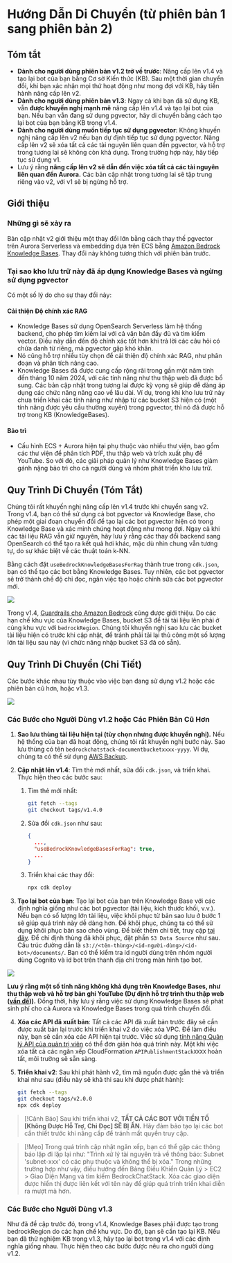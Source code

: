 # Hướng Dẫn Di Chuyển (từ phiên bản 1 sang phiên bản 2)

## Tóm tắt

- **Dành cho người dùng phiên bản v1.2 trở về trước**: Nâng cấp lên v1.4 và tạo lại bot của bạn bằng Cơ sở Kiến thức (KB). Sau một thời gian chuyển đổi, khi bạn xác nhận mọi thứ hoạt động như mong đợi với KB, hãy tiến hành nâng cấp lên v2.
- **Dành cho người dùng phiên bản v1.3**: Ngay cả khi bạn đã sử dụng KB, vẫn **được khuyến nghị mạnh mẽ** nâng cấp lên v1.4 và tạo lại bot của bạn. Nếu bạn vẫn đang sử dụng pgvector, hãy di chuyển bằng cách tạo lại bot của bạn bằng KB trong v1.4.
- **Dành cho người dùng muốn tiếp tục sử dụng pgvector**: Không khuyến nghị nâng cấp lên v2 nếu bạn dự định tiếp tục sử dụng pgvector. Nâng cấp lên v2 sẽ xóa tất cả các tài nguyên liên quan đến pgvector, và hỗ trợ trong tương lai sẽ không còn khả dụng. Trong trường hợp này, hãy tiếp tục sử dụng v1.
- Lưu ý rằng **nâng cấp lên v2 sẽ dẫn đến việc xóa tất cả các tài nguyên liên quan đến Aurora.** Các bản cập nhật trong tương lai sẽ tập trung riêng vào v2, với v1 sẽ bị ngừng hỗ trợ.

## Giới thiệu

### Những gì sẽ xảy ra

Bản cập nhật v2 giới thiệu một thay đổi lớn bằng cách thay thế pgvector trên Aurora Serverless và embedding dựa trên ECS bằng [Amazon Bedrock Knowledge Bases](https://docs.aws.amazon.com/bedrock/latest/userguide/knowledge-base.html). Thay đổi này không tương thích với phiên bản trước.

### Tại sao kho lưu trữ này đã áp dụng Knowledge Bases và ngừng sử dụng pgvector

Có một số lý do cho sự thay đổi này:

#### Cải thiện Độ chính xác RAG

- Knowledge Bases sử dụng OpenSearch Serverless làm hệ thống backend, cho phép tìm kiếm lai với cả văn bản đầy đủ và tìm kiếm vector. Điều này dẫn đến độ chính xác tốt hơn khi trả lời các câu hỏi có chứa danh từ riêng, mà pgvector gặp khó khăn.
- Nó cũng hỗ trợ nhiều tùy chọn để cải thiện độ chính xác RAG, như phân đoạn và phân tích nâng cao.
- Knowledge Bases đã được cung cấp rộng rãi trong gần một năm tính đến tháng 10 năm 2024, với các tính năng như thu thập web đã được bổ sung. Các bản cập nhật trong tương lai được kỳ vọng sẽ giúp dễ dàng áp dụng các chức năng nâng cao về lâu dài. Ví dụ, trong khi kho lưu trữ này chưa triển khai các tính năng như nhập từ các bucket S3 hiện có (một tính năng được yêu cầu thường xuyên) trong pgvector, thì nó đã được hỗ trợ trong KB (KnowledgeBases).

#### Bảo trì

- Cấu hình ECS + Aurora hiện tại phụ thuộc vào nhiều thư viện, bao gồm các thư viện để phân tích PDF, thu thập web và trích xuất phụ đề YouTube. So với đó, các giải pháp quản lý như Knowledge Bases giảm gánh nặng bảo trì cho cả người dùng và nhóm phát triển kho lưu trữ.

## Quy Trình Di Chuyển (Tóm Tắt)

Chúng tôi rất khuyến nghị nâng cấp lên v1.4 trước khi chuyển sang v2. Trong v1.4, bạn có thể sử dụng cả bot pgvector và Knowledge Base, cho phép một giai đoạn chuyển đổi để tạo lại các bot pgvector hiện có trong Knowledge Base và xác minh chúng hoạt động như mong đợi. Ngay cả khi các tài liệu RAG vẫn giữ nguyên, hãy lưu ý rằng các thay đổi backend sang OpenSearch có thể tạo ra kết quả hơi khác, mặc dù nhìn chung vẫn tương tự, do sự khác biệt về các thuật toán k-NN.

Bằng cách đặt `useBedrockKnowledgeBasesForRag` thành true trong `cdk.json`, bạn có thể tạo các bot bằng Knowledge Bases. Tuy nhiên, các bot pgvector sẽ trở thành chế độ chỉ đọc, ngăn việc tạo hoặc chỉnh sửa các bot pgvector mới.

![](../imgs/v1_to_v2_readonly_bot.png)

Trong v1.4, [Guardrails cho Amazon Bedrock](https://aws.amazon.com/jp/bedrock/guardrails/) cũng được giới thiệu. Do các hạn chế khu vực của Knowledge Bases, bucket S3 để tải tài liệu lên phải ở cùng khu vực với `bedrockRegion`. Chúng tôi khuyến nghị sao lưu các bucket tài liệu hiện có trước khi cập nhật, để tránh phải tải lại thủ công một số lượng lớn tài liệu sau này (vì chức năng nhập bucket S3 đã có sẵn).

## Quy Trình Di Chuyển (Chi Tiết)

Các bước khác nhau tùy thuộc vào việc bạn đang sử dụng v1.2 hoặc các phiên bản cũ hơn, hoặc v1.3.

![](../imgs/v1_to_v2_arch.png)

### Các Bước cho Người Dùng v1.2 hoặc Các Phiên Bản Cũ Hơn

1. **Sao lưu thùng tài liệu hiện tại (tùy chọn nhưng được khuyến nghị).** Nếu hệ thống của bạn đã hoạt động, chúng tôi rất khuyến nghị bước này. Sao lưu thùng có tên `bedrockchatstack-documentbucketxxxx-yyyy`. Ví dụ, chúng ta có thể sử dụng [AWS Backup](https://docs.aws.amazon.com/aws-backup/latest/devguide/s3-backups.html).

2. **Cập nhật lên v1.4**: Tìm thẻ mới nhất, sửa đổi `cdk.json`, và triển khai. Thực hiện theo các bước sau:

   1. Tìm thẻ mới nhất:
      ```bash
      git fetch --tags
      git checkout tags/v1.4.0
      ```
   2. Sửa đổi `cdk.json` như sau:
      ```json
      {
        ...,
        "useBedrockKnowledgeBasesForRag": true,
        ...
      }
      ```
   3. Triển khai các thay đổi:
      ```bash
      npx cdk deploy
      ```

3. **Tạo lại bot của bạn**: Tạo lại bot của bạn trên Knowledge Base với các định nghĩa giống như các bot pgvector (tài liệu, kích thước khối, v.v.). Nếu bạn có số lượng lớn tài liệu, việc khôi phục từ bản sao lưu ở bước 1 sẽ giúp quá trình này dễ dàng hơn. Để khôi phục, chúng ta có thể sử dụng khôi phục bản sao chéo vùng. Để biết thêm chi tiết, truy cập [tại đây](https://docs.aws.amazon.com/aws-backup/latest/devguide/restoring-s3.html). Để chỉ định thùng đã khôi phục, đặt phần `S3 Data Source` như sau. Cấu trúc đường dẫn là `s3://<tên-thùng>/<id-người-dùng>/<id-bot>/documents/`. Bạn có thể kiểm tra id người dùng trên nhóm người dùng Cognito và id bot trên thanh địa chỉ trong màn hình tạo bot.

![](../imgs/v1_to_v2_KB_s3_source.png)

**Lưu ý rằng một số tính năng không khả dụng trên Knowledge Bases, như thu thập web và hỗ trợ bản ghi YouTube (Dự định hỗ trợ trình thu thập web ([vấn đề](https://github.com/aws-samples/bedrock-chat/issues/557))).** Đồng thời, hãy lưu ý rằng việc sử dụng Knowledge Bases sẽ phát sinh phí cho cả Aurora và Knowledge Bases trong quá trình chuyển đổi.

4. **Xóa các API đã xuất bản**: Tất cả các API đã xuất bản trước đây sẽ cần được xuất bản lại trước khi triển khai v2 do việc xóa VPC. Để làm điều này, bạn sẽ cần xóa các API hiện tại trước. Việc sử dụng [tính năng Quản lý API của quản trị viên](../ADMINISTRATOR_vi-VN.md) có thể đơn giản hóa quá trình này. Một khi việc xóa tất cả các ngăn xếp CloudFormation `APIPublishmentStackXXXX` hoàn tất, môi trường sẽ sẵn sàng.

5. **Triển khai v2**: Sau khi phát hành v2, tìm mã nguồn được gắn thẻ và triển khai như sau (điều này sẽ khả thi sau khi được phát hành):
   ```bash
   git fetch --tags
   git checkout tags/v2.0.0
   npx cdk deploy
   ```

> [!Cảnh Báo]
> Sau khi triển khai v2, **TẤT CẢ CÁC BOT VỚI TIỀN TỐ [Không Được Hỗ Trợ, Chỉ Đọc] SẼ BỊ ẨN.** Hãy đảm bảo tạo lại các bot cần thiết trước khi nâng cấp để tránh mất quyền truy cập.

> [!Mẹo]
> Trong quá trình cập nhật ngăn xếp, bạn có thể gặp các thông báo lặp đi lặp lại như: "Trình xử lý tài nguyên trả về thông báo: Subnet 'subnet-xxx' có các phụ thuộc và không thể bị xóa." Trong những trường hợp như vậy, điều hướng đến Bảng Điều Khiển Quản Lý > EC2 > Giao Diện Mạng và tìm kiếm BedrockChatStack. Xóa các giao diện được hiển thị được liên kết với tên này để giúp quá trình triển khai diễn ra mượt mà hơn.

### Các Bước cho Người Dùng v1.3

Như đã đề cập trước đó, trong v1.4, Knowledge Bases phải được tạo trong bedrockRegion do các hạn chế khu vực. Do đó, bạn sẽ cần tạo lại KB. Nếu bạn đã thử nghiệm KB trong v1.3, hãy tạo lại bot trong v1.4 với các định nghĩa giống nhau. Thực hiện theo các bước được nêu ra cho người dùng v1.2.